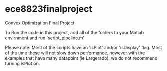 # ece8823finalproject
Convex Optimization Final Project

To Run the code in this project, add all of the folders to your Matlab envirnment and run 'script_pipeline.m'

Please note: Most of the scripts have an 'isPlot' and/or 'isDisplay' flag. Most of the time these will not slow down performance, however with the examples that have many datapoint (ie Largerado), we do not recommend turning isPlot on. 

